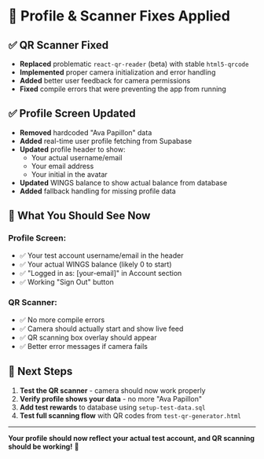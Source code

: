 # 🔧 Profile & Scanner Fixes Applied

## ✅ **QR Scanner Fixed**
- **Replaced** problematic `react-qr-reader` (beta) with stable `html5-qrcode`
- **Implemented** proper camera initialization and error handling
- **Added** better user feedback for camera permissions
- **Fixed** compile errors that were preventing the app from running

## ✅ **Profile Screen Updated**
- **Removed** hardcoded "Ava Papillon" data
- **Added** real-time user profile fetching from Supabase
- **Updated** profile header to show:
  - Your actual username/email
  - Your email address
  - Your initial in the avatar
- **Updated** WINGS balance to show actual balance from database
- **Added** fallback handling for missing profile data

## 🧪 **What You Should See Now**

### Profile Screen:
- ✅ Your test account username/email in the header
- ✅ Your actual WINGS balance (likely 0 to start)
- ✅ "Logged in as: [your-email]" in Account section
- ✅ Working "Sign Out" button

### QR Scanner:
- ✅ No more compile errors
- ✅ Camera should actually start and show live feed
- ✅ QR scanning box overlay should appear
- ✅ Better error messages if camera fails

## 🎯 **Next Steps**
1. **Test the QR scanner** - camera should now work properly
2. **Verify profile shows your data** - no more "Ava Papillon"
3. **Add test rewards** to database using `setup-test-data.sql`
4. **Test full scanning flow** with QR codes from `test-qr-generator.html`

---

**Your profile should now reflect your actual test account, and QR scanning should be working!** 🎉 